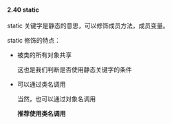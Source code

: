 #### 2.40 static

static 关键字是静态的意思，可以修饰成员方法，成员变量。

static 修饰的特点：

- 被类的所有对象共享

  这也是我们判断是否使用静态关键字的条件

- 可以通过类名调用

  当然，也可以通过对象名调用

  **推荐使用类名调用**



